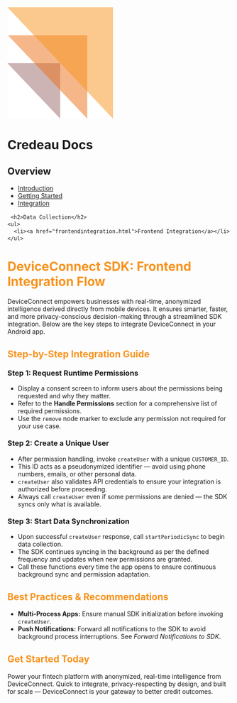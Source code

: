 <link rel="stylesheet" href="assets/css/style.css" />

<div class="header">
  <img src="assets/images/credeaulogo.png" alt="Credeau Logo" class="logo" />
  <h1 class="title">Credeau Docs</h1>
</div>

<div class="layout"> 
  <div class="sidebar">
    <h2>Overview</h2>
    <ul>
      <li><a href="introduction.html">Introduction</a></li>
      <li><a href="gettingstarted.html">Getting Started</a></li>
      <li><a href="integration.html">Integration</a></li>
    </ul>

     <h2>Data Collection</h2>
    <ul>
      <li><a href="frontendintegration.html">Frontend Integration</a></li>
    </ul>

</div>

<div class="content">
  <h1 style="color: #f7931e;">DeviceConnect SDK: Frontend Integration Flow</h1>
  <p>
    DeviceConnect empowers businesses with real-time, anonymized intelligence derived directly from mobile devices. It ensures smarter, faster, and more privacy-conscious decision-making through a streamlined SDK integration. Below are the key steps to integrate DeviceConnect in your Android app.
  </p>

  <h2 style="margin-top: 30px; color: #f7931e;">Step-by-Step Integration Guide</h2>

  <h3 style="margin-top: 20px;">Step 1: Request Runtime Permissions</h3>
  <ul>
    <li>Display a consent screen to inform users about the permissions being requested and why they matter.</li>
    <li>Refer to the <strong>Handle Permissions</strong> section for a comprehensive list of required permissions.</li>
    <li>Use the <code>remove</code> node marker to exclude any permission not required for your use case.</li>
  </ul>

  <h3 style="margin-top: 20px;">Step 2: Create a Unique User</h3>
  <ul>
    <li>After permission handling, invoke <code>createUser</code> with a unique <code>CUSTOMER_ID</code>.</li>
    <li>This ID acts as a pseudonymized identifier — avoid using phone numbers, emails, or other personal data.</li>
    <li><code>createUser</code> also validates API credentials to ensure your integration is authorized before proceeding.</li>
    <li>Always call <code>createUser</code> even if some permissions are denied — the SDK syncs only what is available.</li>
  </ul>

  <h3 style="margin-top: 20px;">Step 3: Start Data Synchronization</h3>
  <ul>
    <li>Upon successful <code>createUser</code> response, call <code>startPeriodicSync</code> to begin data collection.</li>
    <li>The SDK continues syncing in the background as per the defined frequency and updates when new permissions are granted.</li>
    <li>Call these functions every time the app opens to ensure continuous background sync and permission adaptation.</li>
  </ul>

  <h2 style="margin-top: 30px; color: #f7931e;">Best Practices & Recommendations</h2>
  <ul>
    <li><strong>Multi-Process Apps:</strong> Ensure manual SDK initialization before invoking <code>createUser</code>.</li>
    <li><strong>Push Notifications:</strong> Forward all notifications to the SDK to avoid background process interruptions. See <em>Forward Notifications to SDK</em>.</li>
  </ul>

  <h2 style="margin-top: 30px; color: #f7931e;">Get Started Today</h2>
  <p>
    Power your fintech platform with anonymized, real-time intelligence from DeviceConnect. Quick to integrate, privacy-respecting by design, and built for scale — DeviceConnect is your gateway to better credit outcomes.
  </p>
</div>

